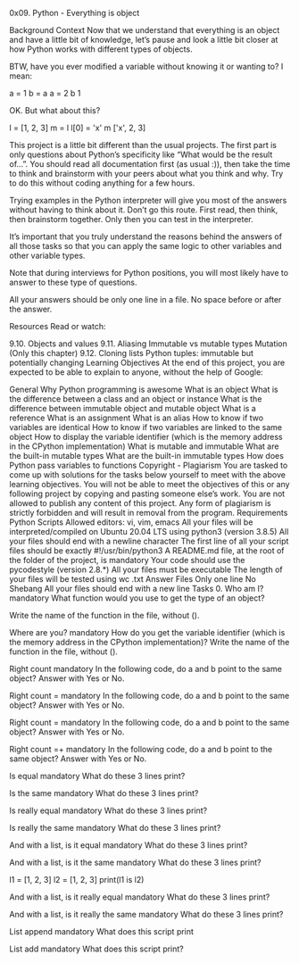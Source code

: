 0x09. Python - Everything is object

Background Context Now that we understand that everything is an object and have a little bit of knowledge, let’s pause and look a little bit closer at how Python works with different types of objects.

BTW, have you ever modified a variable without knowing it or wanting to? I mean:

a = 1 b = a a = 2 b 1

OK. But what about this?

l = [1, 2, 3] m = l l[0] = 'x' m ['x', 2, 3]

This project is a little bit different than the usual projects. The first part is only questions about Python’s specificity like “What would be the result of…”. You should read all documentation first (as usual :)), then take the time to think and brainstorm with your peers about what you think and why. Try to do this without coding anything for a few hours.

Trying examples in the Python interpreter will give you most of the answers without having to think about it. Don’t go this route. First read, then think, then brainstorm together. Only then you can test in the interpreter.

It’s important that you truly understand the reasons behind the answers of all those tasks so that you can apply the same logic to other variables and other variable types.

Note that during interviews for Python positions, you will most likely have to answer to these type of questions.

All your answers should be only one line in a file. No space before or after the answer.

Resources Read or watch:

9.10. Objects and values 9.11. Aliasing Immutable vs mutable types Mutation (Only this chapter) 9.12. Cloning lists Python tuples: immutable but potentially changing Learning Objectives At the end of this project, you are expected to be able to explain to anyone, without the help of Google:

General Why Python programming is awesome What is an object What is the difference between a class and an object or instance What is the difference between immutable object and mutable object What is a reference What is an assignment What is an alias How to know if two variables are identical How to know if two variables are linked to the same object How to display the variable identifier (which is the memory address in the CPython implementation) What is mutable and immutable What are the built-in mutable types What are the built-in immutable types How does Python pass variables to functions Copyright - Plagiarism You are tasked to come up with solutions for the tasks below yourself to meet with the above learning objectives. You will not be able to meet the objectives of this or any following project by copying and pasting someone else’s work. You are not allowed to publish any content of this project. Any form of plagiarism is strictly forbidden and will result in removal from the program. Requirements Python Scripts Allowed editors: vi, vim, emacs All your files will be interpreted/compiled on Ubuntu 20.04 LTS using python3 (version 3.8.5) All your files should end with a newline character The first line of all your script files should be exactly #!/usr/bin/python3 A README.md file, at the root of the folder of the project, is mandatory Your code should use the pycodestyle (version 2.8.*) All your files must be executable The length of your files will be tested using wc .txt Answer Files Only one line No Shebang All your files should end with a new line Tasks 0. Who am I? mandatory What function would you use to get the type of an object?

Write the name of the function in the file, without ().

Where are you? mandatory How do you get the variable identifier (which is the memory address in the CPython implementation)?
Write the name of the function in the file, without ().

Right count mandatory In the following code, do a and b point to the same object? Answer with Yes or No.

Right count = mandatory In the following code, do a and b point to the same object? Answer with Yes or No.

Right count = mandatory In the following code, do a and b point to the same object? Answer with Yes or No.

Right count =+ mandatory In the following code, do a and b point to the same object? Answer with Yes or No.

Is equal mandatory What do these 3 lines print?

Is the same mandatory What do these 3 lines print?

Is really equal mandatory What do these 3 lines print?

Is really the same mandatory What do these 3 lines print?

And with a list, is it equal mandatory What do these 3 lines print?

And with a list, is it the same mandatory What do these 3 lines print?

l1 = [1, 2, 3] l2 = [1, 2, 3] print(l1 is l2)

And with a list, is it really equal mandatory What do these 3 lines print?

And with a list, is it really the same mandatory What do these 3 lines print?

List append mandatory What does this script print

List add mandatory What does this script print?
